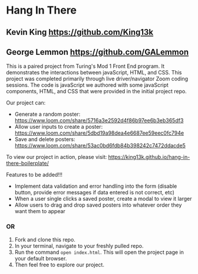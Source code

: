 # Hang In There

## Kevin King https://github.com/King13k

## George Lemmon https://github.com/GALemmon

This is a paired project from Turing's Mod 1 Front End program.  It demonstrates the interactions between javaScript, HTML, and CSS.  This project was completed primarily through live driver/navigator Zoom coding sessions.  The code is javaScript we authored with some javaScript components, HTML, and CSS that were provided in the initial project repo.

Our project can:
+ Generate a random poster: https://www.loom.com/share/5716a3e2592d4f86b97ee6b3eb365df3
+ Allow user inputs to create a poster: https://www.loom.com/share/5dbd19a98dea4e6687ee59eec0fc794e
+ Save and delete posters: https://www.loom.com/share/53ac0bd6fdb84b398242c7472ddacde5

To view our project in action, please visit: https://king13k.github.io/hang-in-there-boilerplate/

Features to be added!!!
+ Implement data validation and error handling into the form (disable button, provide error messages if data entered is not correct, etc)
+ When a user single clicks a saved poster, create a modal to view it larger
+ Allow users to drag and drop saved posters into whatever order they want them to appear

### **OR**

1. Fork and clone this repo.
2. In your terminal, navigate to your freshly pulled repo.
3. Run the command `open index.html`.  This will open the project page in your default browser.
4. Then feel free to explore our project.

